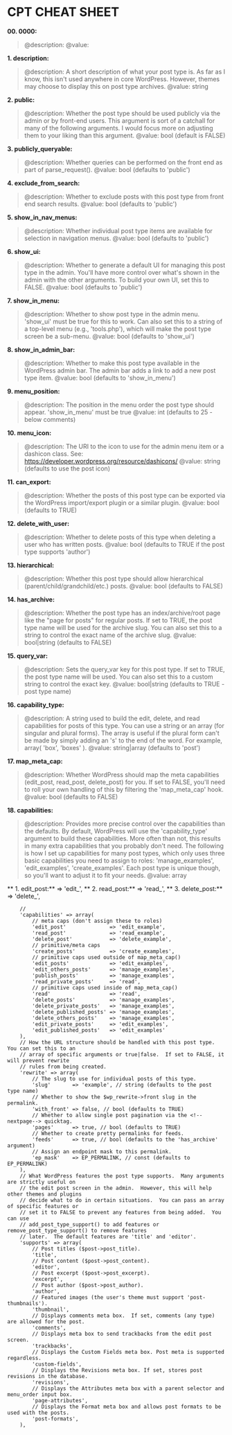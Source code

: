 # CPT CHEAT SHEET

**00. 0000:**
> @description:
> @value:

**1. description:**
> @description: A short description of what your post type is. As far as I know, this isn't used anywhere in core WordPress.  However, themes may choose to display this on post type archives.
> @value: string

**2. public:**
> @description: Whether the post type should be used publicly via the admin or by front-end users. This argument is sort of a catchall for many of the following arguments.  I would focus more on adjusting them to your liking than this argument.
> @value: bool (default is FALSE)

**3. publicly_queryable:**
> @description: Whether queries can be performed on the front end as part of parse_request().
> @value: bool (defaults to 'public')

**4. exclude_from_search:**
> @description: Whether to exclude posts with this post type from front end search results.
> @value: bool (defaults to 'public')

**5. show_in_nav_menus:**
> @description: Whether individual post type items are available for selection in navigation menus.
> @value: bool (defaults to 'public')

**6. show_ui:**
> @description: Whether to generate a default UI for managing this post type in the admin. You'll have more control over what's shown in the admin with the other arguments.  To build your own UI, set this to FALSE.
> @value: bool (defaults to 'public')

**7. show_in_menu:**
> @description: Whether to show post type in the admin menu. 'show_ui' must be true for this to work. Can also set this to a string of a top-level menu (e.g., 'tools.php'), which will make the post type screen be a sub-menu.
> @value: bool (defaults to 'show_ui')

**8. show_in_admin_bar:**
> @description: Whether to make this post type available in the WordPress admin bar. The admin bar adds a link to add a new post type item.
> @value: bool (defaults to 'show_in_menu')

**9. menu_position:**
> @description: The position in the menu order the post type should appear. 'show_in_menu' must be true
> @value: int (defaults to 25 - below comments)

**10. menu_icon:**
> @description: The URI to the icon to use for the admin menu item or a dashicon class. See: https://developer.wordpress.org/resource/dashicons/
> @value: string (defaults to use the post icon)

**11. can_export:**
> @description: Whether the posts of this post type can be exported via the WordPress import/export plugin or a similar plugin.
> @value: bool (defaults to TRUE)

**12. delete_with_user:**
> @description: Whether to delete posts of this type when deleting a user who has written posts.
> @value: bool (defaults to TRUE if the post type supports 'author')

**13. hierarchical:**
> @description: Whether this post type should allow hierarchical (parent/child/grandchild/etc.) posts.
> @value: bool (defaults to FALSE)

**14. has_archive:**
> @description: Whether the post type has an index/archive/root page like the "page for posts" for regular posts. If set to TRUE, the post type name will be used for the archive slug.  You can also set this to a string to control the exact name of the archive slug.
> @value: bool|string (defaults to FALSE)

**15. query_var:**
> @description: Sets the query_var key for this post type. If set to TRUE, the post type name will be used. You can also set this to a custom string to control the exact key.
> @value: bool|string (defaults to TRUE - post type name)

**16. capability_type:**
> @description: A string used to build the edit, delete, and read capabilities for posts of this type. You can use a string or an array (for singular and plural forms).  The array is useful if the plural form can't be made by simply adding an 's' to the end of the word.  For example, array( 'box', 'boxes' ).
> @value: string|array (defaults to 'post')

**17. map_meta_cap:**
> @description: Whether WordPress should map the meta capabilities (edit_post, read_post, delete_post) for you. If set to FALSE, you'll need to roll your own handling of this by filtering the 'map_meta_cap' hook.
> @value: bool (defaults to FALSE)

**18. capabilities:**
> @description: Provides more precise control over the capabilities than the defaults.  By default, WordPress will use the 'capability_type' argument to build these capabilities.  More often than not, this results in many extra capabilities that you probably don't need.  The following is how I set up capabilities for many post types, which only uses three basic capabilities you need to assign to roles: 'manage_examples', 'edit_examples', 'create_examples'.  Each post type is unique though, so you'll want to adjust it to fit your needs.
> @value: array

  **  1. edit_post:** => 'edit_<CPT>',
  **  2. read_post:** => 'read_<CPT>',
  **  3. delete_post:** => 'delete_<CPT>',


		//
		'capabilities' => array(
			// meta caps (don't assign these to roles)
			'edit_post'              => 'edit_example',
			'read_post'              => 'read_example',
			'delete_post'            => 'delete_example',
			// primitive/meta caps
			'create_posts'           => 'create_examples',
			// primitive caps used outside of map_meta_cap()
			'edit_posts'             => 'edit_examples',
			'edit_others_posts'      => 'manage_examples',
			'publish_posts'          => 'manage_examples',
			'read_private_posts'     => 'read',
			// primitive caps used inside of map_meta_cap()
			'read'                   => 'read',
			'delete_posts'           => 'manage_examples',
			'delete_private_posts'   => 'manage_examples',
			'delete_published_posts' => 'manage_examples',
			'delete_others_posts'    => 'manage_examples',
			'edit_private_posts'     => 'edit_examples',
			'edit_published_posts'   => 'edit_examples'
		),
		// How the URL structure should be handled with this post type.  You can set this to an
		// array of specific arguments or true|false.  If set to FALSE, it will prevent rewrite
		// rules from being created.
		'rewrite' => array(
			// The slug to use for individual posts of this type.
			'slug'       => 'example', // string (defaults to the post type name)
			// Whether to show the $wp_rewrite->front slug in the permalink.
			'with_front' => false, // bool (defaults to TRUE)
			// Whether to allow single post pagination via the <!--nextpage--> quicktag.
			'pages'      => true, // bool (defaults to TRUE)
			// Whether to create pretty permalinks for feeds.
			'feeds'      => true, // bool (defaults to the 'has_archive' argument)
			// Assign an endpoint mask to this permalink.
			'ep_mask'    => EP_PERMALINK, // const (defaults to EP_PERMALINK)
		),
		// What WordPress features the post type supports.  Many arguments are strictly useful on
		// the edit post screen in the admin.  However, this will help other themes and plugins
		// decide what to do in certain situations.  You can pass an array of specific features or
		// set it to FALSE to prevent any features from being added.  You can use
		// add_post_type_support() to add features or remove_post_type_support() to remove features
		// later.  The default features are 'title' and 'editor'.
		'supports' => array(
			// Post titles ($post->post_title).
			'title',
			// Post content ($post->post_content).
			'editor',
			// Post excerpt ($post->post_excerpt).
			'excerpt',
			// Post author ($post->post_author).
			'author',
			// Featured images (the user's theme must support 'post-thumbnails').
			'thumbnail',
			// Displays comments meta box.  If set, comments (any type) are allowed for the post.
			'comments',
			// Displays meta box to send trackbacks from the edit post screen.
			'trackbacks',
			// Displays the Custom Fields meta box. Post meta is supported regardless.
			'custom-fields',
			// Displays the Revisions meta box. If set, stores post revisions in the database.
			'revisions',
			// Displays the Attributes meta box with a parent selector and menu_order input box.
			'page-attributes',
			// Displays the Format meta box and allows post formats to be used with the posts.
			'post-formats',
		),
